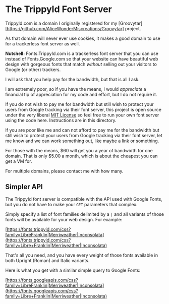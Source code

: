 The TrippyId Font Server
========================

TrippyId.com is a domain I originally registered for my
[Groovytar][https://github.com/AliceWonderMiscreations/Groovytar] project.

As that domain will never ever use cookies, it makes a good domain to use for a
trackerless font server as well.

__Nutshell:__ Fonts.TrippyId.com is a trackerless font server that you can use
instead of Fonts.Google.com so that your website can have beautiful web design
with gorgeous fonts that match *without* selling out your visitors to Google
(or other) trackers.

I will ask that you help pay for the bandwidth, but that is all I ask.

I am extremely poor, so if you have the means, I would *appreciate*
a financial tip of appreciation for my code and effort, but I do not require
it.

If you do not wish to pay me for bandwidth but still wish to protect your users
from Google tracking via their font server, this project is open source under
the very liberal [MIT License](https://opensource.org/licenses/MIT) so feel
free to run your own font server using the code here. Instructions are in this
directory.

If you are poor like me and can not afford to pay me for the bandwidth but
still wish to protect your users from Google tracking via their font server,
let me know and we can work something out, like maybe a link or something.

For those with the means, $60 will get you a year of bandwidth for one domain.
That is only $5.00 a month, which is about the cheapest you can get a VM for.

For multiple domains, please contact me with how many.

Simpler API
-----------

The TrippyId font server is compatible with the API used with Google Fonts, but
you do not have to make your `GET` parameters that complex.

Simply specify a list of font families delimited by a `|` and all variants of
those fonts will be available for your web design. For example:

[https://fonts.trippyid.com/css?family=LibreFranklin|Merriweather|Inconsolata](https://fonts.trippyid.com/css?family=Libre+Franklin|Merriweather|Inconsolata)

That's all you need, and you have every weight of those fonts available in both Upright (Roman) and Italic variants.

Here is what you get with a similar simple query to Google Fonts:

[https://fonts.googleapis.com/css?family=LibreFranklin|Merriweather|Inconsolata](https://fonts.googleapis.com/css?family=Libre+Franklin|Merriweather|Inconsolata)
